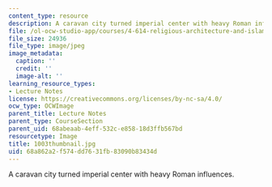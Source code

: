 ```yaml
---
content_type: resource
description: A caravan city turned imperial center with heavy Roman influences.
file: /ol-ocw-studio-app/courses/4-614-religious-architecture-and-islamic-cultures-fall-2002/68a862a2f574dd7631fb83090b83434d_1003thumbnail.jpg
file_size: 24936
file_type: image/jpeg
image_metadata:
  caption: ''
  credit: ''
  image-alt: ''
learning_resource_types:
- Lecture Notes
license: https://creativecommons.org/licenses/by-nc-sa/4.0/
ocw_type: OCWImage
parent_title: Lecture Notes
parent_type: CourseSection
parent_uid: 68abeaab-4eff-532c-e858-18d3ffb567bd
resourcetype: Image
title: 1003thumbnail.jpg
uid: 68a862a2-f574-dd76-31fb-83090b83434d
---
```

A caravan city turned imperial center with heavy Roman influences.